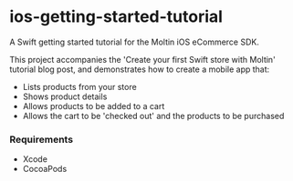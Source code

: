 # ios-getting-started-tutorial
A Swift getting started tutorial for the Moltin iOS eCommerce SDK.

This project accompanies the 'Create your first Swift store with Moltin' tutorial blog post, and demonstrates how to create a mobile app that:
- Lists products from your store
- Shows product details
- Allows products to be added to a cart
- Allows the cart to be 'checked out' and the products to be purchased


### Requirements
- Xcode
- CocoaPods
